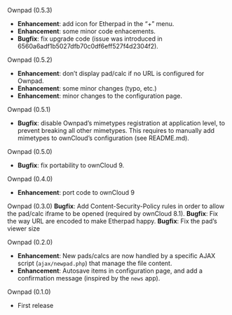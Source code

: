 Ownpad (0.5.3)
* **Enhancement**: add icon for Etherpad in the “+” menu.
* **Enhancement**: some minor code enhacements.
* **Bugfix**: fix upgrade code (issue was introduced in 6560a6adf1b5027dfb70c0df6eff527f4d2304f2).

Ownpad (0.5.2)
* **Enhancement**: don’t display pad/calc if no URL is configured for Ownpad.
* **Enhancement**: some minor changes (typo, etc.)
* **Enhancement**: minor changes to the configuration page.

Ownpad (0.5.1)
* **Bugfix**: disable Ownpad’s mimetypes registration at application level, to prevent breaking all other mimetypes. This requires to manually add mimetypes to ownCloud’s configuration (see README.md).

Ownpad (0.5.0)
* **Bugfix**: fix portability to ownCloud 9.

Ownpad (0.4.0)
* **Enhancement**: port code to ownCloud 9

Ownpad (0.3.0)
**Bugfix**: Add Content-Security-Policy rules in order to allow the pad/calc iframe to be opened (required by ownCloud 8.1).
**Bugfix**: Fix the way URL are encoded to make Etherpad happy.
**Bugfix**: Fix the pad’s viewer size

Ownpad (0.2.0)
* **Enhancement**: New pads/calcs are now handled by a specific AJAX script (`ajax/newpad.php`) that manage the file content.
* **Enhancement**: Autosave items in configuration page, and add a confirmation message (inspired by the `news` app).

Ownpad (0.1.0)
* First release
